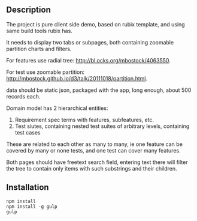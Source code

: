 ## Description

The project is pure client side demo, based on rubix template, and using same build tools rubix has.

It needs to display two tabs or subpages, both containing zoomable partition charts and filters.

For features use radial tree: http://bl.ocks.org/mbostock/4063550.

For test use zoomable partition: http://mbostock.github.io/d3/talk/20111018/partition.html.

data should be static json, packaged with the app, long enough, about 500 records each.

Domain model has 2 hierarchical entities:

1) Requirement spec terms with features, subfeatures, etc.
2) Test siutes, containing nested test suites of arbitrary levels, containing test cases

These are related to each other as many to many, ie one feature can be covered by many or none tests, and one test can cover many features.

Both pages should have freetext search field, entering text there will filter the tree to contain only items with such substrings and their children.

## Installation
```
npm install
npm install -g gulp
gulp
```
